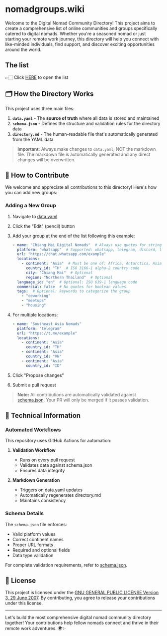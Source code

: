 # nomadgroups.wiki

Welcome to the Digital Nomad Community Directory! This project aims to create a comprehensive list of online communities and groups specifically catered to digital nomads. Whether you're a seasoned nomad or just starting your remote work journey, this directory will help you connect with like-minded individuals, find support, and discover exciting opportunities around the world.

## The list

👉🏻 Click [HERE](directory.md) to open the list

## 🗂️ How the Directory Works

This project uses three main files:

1. **`data.yaml`** - The **source of truth** where all data is stored and maintained
2. **`schema.json`** - Defines the structure and validation rules for the directory data
3. **`directory.md`** - The human-readable file that's automatically generated from the YAML data

> **Important:** Always make changes to `data.yaml`, NOT the markdown file. The markdown file is automatically generated and any direct changes will be overwritten.

## 🤝 How to Contribute

We welcome and appreciate all contributions to this directory! Here's how you can add new groups:

### Adding a New Group

1. Navigate to [data.yaml](data.yaml)
2. Click the "Edit" (pencil) button
3. Add your group at the end of the list following this example:

   ```yaml
   - name: "Chiang Mai Digital Nomads"  # Always use quotes for strings
     platform: "whatsapp"  # Supported: whatsapp, telegram, discord, linktree, facebook, slack
     url: "https://chat.whatsapp.com/example"
     locations:
       - continent: "Asia"  # Must be one of: Africa, Antarctica, Asia, Europe, North America, South America, Central America, Oceania
         country_id: "TH"  # ISO 3166-1 alpha-2 country code
         city: "Chiang Mai"  # Optional
         region: "Northern Thailand"  # Optional
     language_id: "en"  # Optional: ISO 639-1 language code
     commercial: false  # No quotes for boolean values
     tags:  # Optional: keywords to categorize the group
       - "coworking"
       - "meetups"
       - "housing"
   ```

4. For multiple locations:

   ```yaml
   - name: "Southeast Asia Nomads"
     platform: "telegram"
     url: "https://t.me/example"
     locations:
       - continent: "Asia"
         country_id: "TH"
       - continent: "Asia"
         country_id: "VN"
       - continent: "Asia"
         country_id: "ID"
   ```

5. Click "Propose changes"
6. Submit a pull request

> **Note:** All contributions are automatically validated against [schema.json](schema.json). Your PR will only be merged if it passes validation.

## 🔧 Technical Information

### Automated Workflows

This repository uses GitHub Actions for automation:

1. **Validation Workflow**
   - Runs on every pull request
   - Validates data against schema.json
   - Ensures data integrity

2. **Markdown Generation**
   - Triggers on data.yaml updates
   - Automatically regenerates directory.md
   - Maintains consistency

### Schema Details

The `schema.json` file enforces:
- Valid platform values
- Correct continent names
- Proper URL formats
- Required and optional fields
- Data type validation

For complete validation requirements, refer to [schema.json](schema.json).

## 📜 License

This project is licensed under the [GNU GENERAL PUBLIC LICENSE Version 3, 29 June 2007](LICENSE). By contributing, you agree to release your contributions under this license.

---

Let's build the most comprehensive digital nomad community directory together! Your contributions help fellow nomads connect and thrive in their remote work adventures. 🌍✨